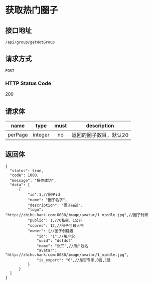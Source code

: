 # 获取热门圈子

## 接口地址

`/api/group/getHotGroup`

## 请求方式

`POST`

### HTTP Status Code

200

## 请求体

| name     | type     | must     | description |
|----------|:--------:|:--------:|:--------:|
| perPage   | integer   | no     | 返回的圈子数目，默认20 |


## 返回体

```json5
{
  "status": true,
  "code": 1000,
  "message": "操作成功",
  "data": [
      {
          "id":1,//圈子id
          "name": "圈子名字",
          "description": "圈子描述",
          "logo": "http://zhihu.hank.com:8080/image/avatar/1_middle.jpg",//圈子封面
          "public": 1,//0私密，1公开
          "scores": 12,//圈子当日人气
          "owner": {//圈子创建者
              "id": "1",//用户id
              "uuid": "dsfdsf"
              "name": "张三",//用户姓名
              "avatar": "http://zhihu.hank.com:8080/image/avatar/1_middle.jpg",
              "is_expert": "0",//是否专家,0否,1是
          }
      }
  ]
}
``` 
